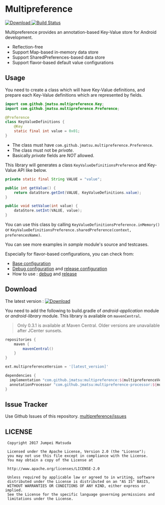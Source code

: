 # Multipreference

[ ![Download](https://img.shields.io/maven-central/v/com.github.jmatsu/multipreference) ](https://ossindex.sonatype.org/component/pkg:maven/com.github.jmatsu/multipreference) [![Build Status](https://github.com/jmatsu/multipreference/workflows/build%20and%20test/badge.svg)](https://github.com/jmatsu/multipreference/actions)

Multipreference provides an annotation-based Key-Value store for Android development. 

- Reflection-free
- Support Map-based in-memory data store
- Support SharedPreferences-based data store
- Support flavor-based default value configurations

## Usage

You need to create a class which will have Key-Value definitions, and prepare each Key-Value definitions which are represented by fields.

```java
import com.github.jmatsu.multipreference.Key;
import com.github.jmatsu.multipreference.Preference;

@Preference
class KeyValueDefinitions {
    @Key
    static final int value = 0x01;
}
```

- The class must have `com.github.jmatsu.multipreference.Preference`.
- The class must not be *private*.
- Basically *private* fields are *NOT* allowed.

This library will generates a class `KeyValueDefinitionsPreference` and Key-Value API like below.

```java
private static final String VALUE = "value";

public int getValue() {
    return dataStore.getInt(VALUE, KeyValueDefinitions.value);
}

public void setValue(int value) {
    dataStore.setInt(VALUE, value);
}
```

You can use this class by calling `KeyValueDefinitionsPreference.inMemory()` or `KeyValueDefinitionsPreference.sharedPreference(context, preferencesName)`.

You can see more examples in *sample* module's source and testcases.

Especially for flavor-based configurations, you can check from:

- [Base configuration](https://github.com/jmatsu/multipreference/tree/master/sample/src/main/java/com/github/jmatsu/multipreference/sample/FlavorBasedConfig.java)
- [Debug configuration](https://github.com/jmatsu/multipreference/tree/master/sample/src/debug/java/com/github/jmatsu/multipreference/sample/DebugConfig.java) and [release configuration](https://github.com/jmatsu/multipreference/tree/master/sample/src/release/java/com/github/jmatsu/multipreference/sample/ReleaseConfig.java)
- How to use : [debug](https://github.com/jmatsu/multipreference/blob/master/sample/src/testDebug/java/com/github/jmatsu/multipreference/sample/FlavorBasedConfigSpek.kt) and [release](https://github.com/jmatsu/multipreference/blob/master/sample/src/testRelease/java/com/github/jmatsu/multipreference/sample/FlavorBasedConfigSpek.kt)


## Download

The latest version : [ ![Download](https://img.shields.io/maven-central/v/com.github.jmatsu/multipreference) ](https://ossindex.sonatype.org/component/pkg:maven/com.github.jmatsu/multipreference)

You need to add the following to build.gradle of *android-application* module or *android-library* module. This library is available on `mavenCentral`.

> Only 0.3.1 is available at Maven Central. Older versions are unavailable after JCenter sunsets.

```groovy
repositories {
    maven {
        mavenCentral()
    }
}

ext.multipreferenceVersion = '[latest_version]'

dependencies {
  implementation "com.github.jmatsu:multipreference:${multipreferenceVersion}"
  annotationProcessor "com.github.jmatsu:multipreference-processor:${multipreferenceVersion}"
}
```

## Issue Tracker

Use Github Issues of this repository. [multipreference/issues](https://github.com/jmatsu/multipreference/issues)

## LICENSE

```
 Copyright 2017 Jumpei Matsuda

 Licensed under the Apache License, Version 2.0 (the "License");
 you may not use this file except in compliance with the License.
 You may obtain a copy of the License at

 http://www.apache.org/licenses/LICENSE-2.0

 Unless required by applicable law or agreed to in writing, software
 distributed under the License is distributed on an "AS IS" BASIS,
 WITHOUT WARRANTIES OR CONDITIONS OF ANY KIND, either express or implied.
 See the License for the specific language governing permissions and
 limitations under the License.
```
